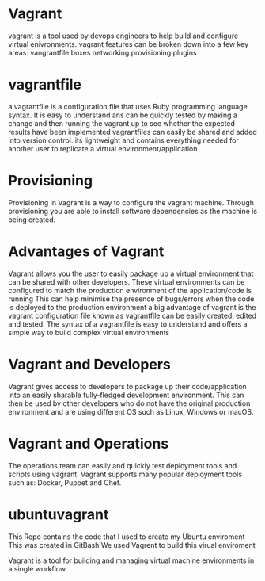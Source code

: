 # Vagrant
vagrant is a tool used by devops engineers to help build and configure virtual enivronments.
vagrant features can be broken down into a few key areas:
vangrantfile
boxes
networking
provisioning
plugins

# vagrantfile
a vagrantfile is a configuration file that uses Ruby programming language syntax.
It is easy to understand ans can be quickly tested by making a change and then running the vagrant up to see whether the expected results have been implemented
vagrantfiles can easily be shared and added into version control.
its lightweight and contains everything needed for another user to replicate a virtual environment/application

# Provisioning
Provisioning in Vagrant is a way to configure the vagrant machine.
Through provisioning you are able to install software dependencies as the machine is being created.

# Advantages of Vagrant
Vagrant allows you the user to easily package up a virtual environment that can be shared with other developers.
These virtual environments can be configured to match the production environment of the application/code is running
This can help minimise the presence of bugs/errors when the code is deployed to the production environment
a big advantage of vagrant is the vagrant configuration file known as vagrantfile can be easily created, edited and tested.
The syntax of a vagrantfile is easy to understand and offers a simple way to build complex virtual environments

# Vagrant and Developers
Vagrant gives access to developers to package up their code/application into an easily sharable fully-fledged development environment.
This can then be used by other developers who do not have the original production environment and are using different OS such as Linux, Windows or macOS.

# Vagrant and Operations
The operations team can easily and quickly test deployment tools and scripts using vagrant.
Vagrant supports many popular deployment tools such as: Docker, Puppet and Chef.

# ubuntuvagrant

This Repo contains the code that I used to create my Ubuntu enviroment
This was created in GitBash
We used Vagrent to build this virual enviroment 

Vagrant is a tool for building and managing virtual machine environments in a single workflow. 




